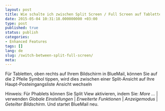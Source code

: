 ```yaml
---
layout: post
title: Wie schalte ich zwischen Split Screen / Full Screen auf Tabletten?
date: 2015-05-04 10:31:18.000000000 +03:00
type: post
published: true
status: publish
categories:
- Enhanced Features
tags: []
lang: de
slug: /switch-between-split-full-screen/
meta:
---
```


Für Tabletten, oben rechts auf Ihrem Bildschirm in BlueMail, können Sie auf die 2 Pfeile Symbol tippen, wird dies zwischen einer Split-Ansicht auf Ihre Haupt-Posteingangsliste Ansicht wechseln

Hinweis: Für Phablets können Sie Split View aktivieren, indem Sie: *More ...* \| verwenden *Globale Einstellungen* \| *Erweiterte Funktionen* \| *Anzeigemodus* \| *Geteilter Bildschirm*. Und startet BlueMail neu.
